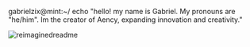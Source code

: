 gabrielzix@mint:~/ echo "hello! my name is Gabriel. My pronouns are "he/him". Im the creator of Aency, expanding innovation and creativity."

<img src="https://myreadme.vercel.app/api/embed/aencyco?panels=userstatistics, toprepositories,toplanguages,commitgraph" alt="reimaginedreadme" />
